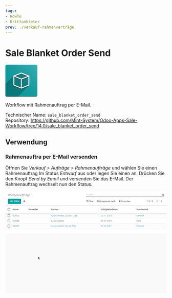 ```yaml
---
tags:
- HowTo
- Drittanbieter
prev: ./verkauf-rahmenverträge
---
```

# Sale Blanket Order Send
![icon_oms_box](assets/icon_oms_box.png)

Workflow mit Rahmenauftrag per E-Mail. 

Technischer Name: `sale_blanket_order_send`\
Repository: <https://github.com/Mint-System/Odoo-Apps-Sale-Workflow/tree/14.0/sale_blanket_order_send>

## Verwendung

### Rahmenauftra per E-Mail versenden

Öffnen Sie *Verkauf > Aufträge > Rahmenaufträge* und wählen Sie einen Rahmenauftrag Im Status *Entwurf* aus oder legen Sie einen an. Drücken Sie den Knopf *Send by Email* und versenden Sie das E-Mail. Der Rahmenauftrag wechselt nun den Status.

![Sale Blanket Order Send](assets/Sale%20Blanket%20Order%20Send.gif)